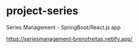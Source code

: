 # project-series
Series Management - SpringBoot/React.js app

https://seriesmanagement-brenofreitas.netlify.app/
